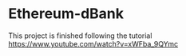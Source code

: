 # Ethereum-dBank

This project is finished following the tutorial https://www.youtube.com/watch?v=xWFba_9QYmc 
